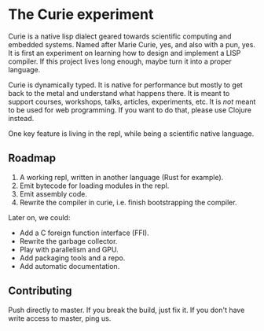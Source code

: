 # The Curie experiment

Curie is a native lisp dialect geared towards scientific computing and embedded systems. Named after Marie Curie, yes, and also with a pun, yes. It is first an experiment on learning how to design and implement a LISP compiler. If this project lives long enough, maybe turn it into a proper language.

Curie is dynamically typed. It is native for performance but mostly to get back to the metal and understand what happens there. It is meant to support courses, workshops, talks, articles, experiments, etc. It is _not_ meant to be used for web programming. If you want to do that, please use Clojure instead.

One key feature is living in the repl, while being a scientific native language.

## Roadmap

1. A working repl, written in another language (Rust for example).
2. Emit bytecode for loading modules in the repl.
3. Emit assembly code.
4. Rewrite the compiler in curie, i.e. finish bootstrapping the compiler.

Later on, we could:

- Add a C foreign function interface (FFI).
- Rewrite the garbage collector.
- Play with parallelism and GPU.
- Add packaging tools and a repo.
- Add automatic documentation.

## Contributing

Push directly to master. If you break the build, just fix it. If you don't have write access to master, ping us.
